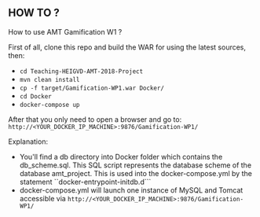 ## HOW TO ?

How to use AMT Gamification W1 ?

First of all, clone this repo and build the WAR for using the latest sources, then:

- ``cd Teaching-HEIGVD-AMT-2018-Project``
- ``mvn clean install``
- ``cp -f target/Gamification-WP1.war Docker/``
- ``cd Docker``
- ``docker-compose up``

After that you only need to open a browser and go to: ``http://<YOUR_DOCKER_IP_MACHINE>:9876/Gamification-WP1/``

Explanation:

- You'll find a db directory into Docker folder which contains the db_scheme.sql. This SQL script represents
the database scheme of the database amt_project. This is used into the docker-compose.yml by the statement ``docker-entrypoint-initdb.d```
- docker-compose.yml will launch one instance of MySQL and Tomcat accessible via ``http://<YOUR_DOCKER_IP_MACHINE>:9876/Gamification-WP1/``

